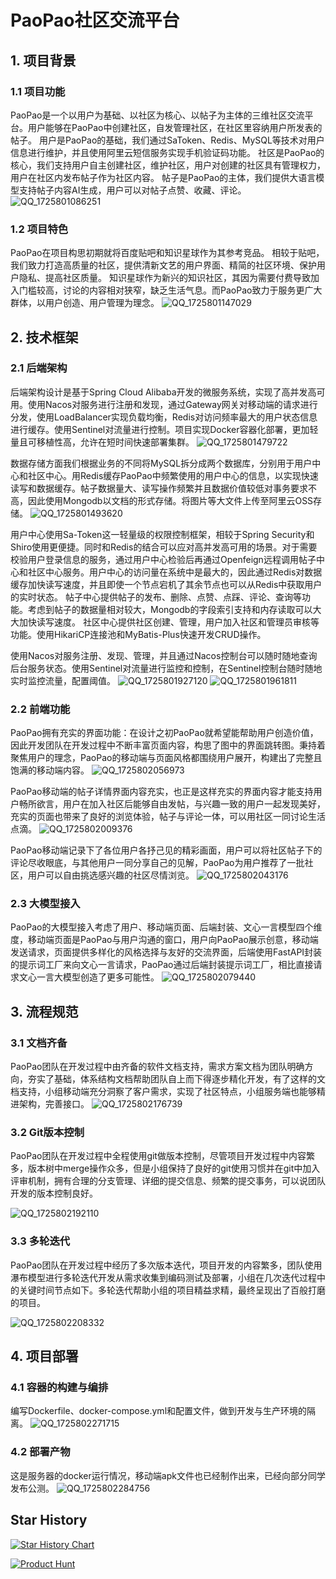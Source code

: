 # PaoPao社区交流平台
## 1. 项目背景
### 1.1 项目功能
PaoPao是一个以用户为基础、以社区为核心、以帖子为主体的三维社区交流平台。用户能够在PaoPao中创建社区，自发管理社区，在社区里容纳用户所发表的帖子。
用户是PaoPao的基础，我们通过SaToken、Redis、MySQL等技术对用户信息进行维护，并且使用阿里云短信服务实现手机验证码功能。
社区是PaoPao的核心，我们支持用户自主创建社区，维护社区，用户对创建的社区具有管理权力，用户在社区内发布帖子作为社区内容。
帖子是PaoPao的主体，我们提供大语言模型支持帖子内容AI生成，用户可以对帖子点赞、收藏、评论。
![QQ_1725801086251](https://github.com/user-attachments/assets/7bc85eba-ff30-4929-bee5-7472a06d5781)


### 1.2 项目特色
PaoPao在项目构思初期就将百度贴吧和知识星球作为其参考竞品。
相较于贴吧，我们致力打造高质量的社区，提供清新文艺的用户界面、精简的社区环境、保护用户隐私、提高社区质量。
知识星球作为新兴的知识社区，其因为需要付费导致加入门槛较高，讨论的内容相对狭窄，缺乏生活气息。而PaoPao致力于服务更广大群体，以用户创造、用户管理为理念。
![QQ_1725801147029](https://github.com/user-attachments/assets/3f220b4e-366f-4dc8-94da-9c0116aee869)

## 2. 技术框架
### 2.1 后端架构
后端架构设计是基于Spring Cloud Alibaba开发的微服务系统，实现了高并发高可用。使用Nacos对服务进行注册和发现，通过Gateway网关对移动端的请求进行分发，使用LoadBalancer实现负载均衡，Redis对访问频率最大的用户状态信息进行缓存。使用Sentinel对流量进行控制。项目实现Docker容器化部署，更加轻量且可移植性高，允许在短时间快速部署集群。
![QQ_1725801479722](https://github.com/user-attachments/assets/e4e25821-e191-437c-bb90-a55f4a90d701)

数据存储方面我们根据业务的不同将MySQL拆分成两个数据库，分别用于用户中心和社区中心。用Redis缓存PaoPao中频繁使用的用户中心的信息，以实现快速读写和数据缓存。帖子数据量大、读写操作频繁并且数据价值较低对事务要求不高，因此使用Mongodb以文档的形式存储。将图片等大文件上传至阿里云OSS存储。
![QQ_1725801493620](https://github.com/user-attachments/assets/b4db77dc-15e3-42aa-b0c1-c3f71c520c2d)

用户中心使用Sa-Token这一轻量级的权限控制框架，相较于Spring Security和Shiro使用更便捷。同时和Redis的结合可以应对高并发高可用的场景。对于需要校验用户登录信息的服务，通过用户中心检验后再通过Openfeign远程调用帖子中心和社区中心服务。用户中心的访问量在系统中是最大的，因此通过Redis对数据缓存加快读写速度，并且即使一个节点宕机了其余节点也可以从Redis中获取用户的实时状态。
帖子中心提供帖子的发布、删除、点赞、点踩、评论、查询等功能。考虑到帖子的数据量相对较大，Mongodb的字段索引支持和内存读取可以大大加快读写速度。
社区中心提供社区创建、管理，用户加入社区和管理员审核等功能。使用HikariCP连接池和MyBatis-Plus快速开发CRUD操作。

使用Nacos对服务注册、发现、管理，并且通过Nacos控制台可以随时随地查询后台服务状态。使用Sentinel对流量进行监控和控制，在Sentinel控制台随时随地实时监控流量，配置阈值。
![QQ_1725801927120](https://github.com/user-attachments/assets/2c9c40c4-9bf5-419d-a745-4d8c7bf4ecda)
![QQ_1725801961811](https://github.com/user-attachments/assets/6c896219-31c5-4297-9284-134b570b2166)


### 2.2 前端功能
PaoPao拥有充实的界面功能：在设计之初PaoPao就希望能帮助用户创造价值，因此开发团队在开发过程中不断丰富页面内容，构思了图中的界面跳转图。秉持着聚焦用户的理念，PaoPao的移动端与页面风格都围绕用户展开，构建出了完整且饱满的移动端内容。
![QQ_1725802056973](https://github.com/user-attachments/assets/35a1f89e-5d81-474e-b8e1-8b13d0f25fbc)

PaoPao移动端的帖子详情界面内容充实，也正是这样充实的界面内容才能支持用户畅所欲言，用户在加入社区后能够自由发帖，与兴趣一致的用户一起发现美好，充实的页面也带来了良好的浏览体验，帖子与评论一体，可以用社区一同讨论生活点滴。
![QQ_1725802009376](https://github.com/user-attachments/assets/a88be148-ac95-429c-a6f1-e186dd7b8e18)

PaoPao移动端记录下了各位用户各抒己见的精彩画面，用户可以将社区帖子下的评论尽收眼底，与其他用户一同分享自己的见解，PaoPao为用户推荐了一批社区，用户可以自由挑选感兴趣的社区尽情浏览。
![QQ_1725802043176](https://github.com/user-attachments/assets/dece197a-ebf8-401d-82c2-18a08b92113e)


### 2.3 大模型接入

PaoPao的大模型接入考虑了用户、移动端页面、后端封装、文心一言模型四个维度，移动端页面是PaoPao与用户沟通的窗口，用户向PaoPao展示创意，移动端发送请求，页面提供多样化的风格选择与友好的交流界面，后端使用FastAPI封装的提示词工厂来向文心一言请求，PaoPao通过后端封装提示词工厂，相比直接请求文心一言大模型创造了更多可能性。
![QQ_1725802079440](https://github.com/user-attachments/assets/e87bd406-5644-4fbe-97b4-fdd2cf07db38)

## 3. 流程规范
### 3.1 文档齐备
PaoPao团队在开发过程中由齐备的软件文档支持，需求方案文档为团队明确方向，夯实了基础，体系结构文档帮助团队自上而下得逐步精化开发，有了这样的文档支持，小组移动端充分洞察了客户需求，实现了社区特点，小组服务端也能够精进架构，完善接口。
![QQ_1725802176739](https://github.com/user-attachments/assets/2daeff5d-782b-4f9a-8127-2e180dda6aca)

### 3.2 Git版本控制
PaoPao团队在开发过程中全程使用git做版本控制，尽管项目开发过程中内容繁多，版本树中merge操作众多，但是小组保持了良好的git使用习惯并在git中加入评审机制，拥有合理的分支管理、详细的提交信息、频繁的提交事务，可以说团队开发的版本控制良好。

![QQ_1725802192110](https://github.com/user-attachments/assets/010672ef-a4d7-41fb-89e5-23f3c3dd9860)

### 3.3 多轮迭代
PaoPao团队在开发过程中经历了多次版本迭代，项目开发的内容繁多，团队使用瀑布模型进行多轮迭代开发从需求收集到编码测试及部署，小组在几次迭代过程中的关键时间节点如下。多轮迭代帮助小组的项目精益求精，最终呈现出了百般打磨的项目。

![QQ_1725802208332](https://github.com/user-attachments/assets/7b489054-746d-4cf2-ba8a-73b93f1f41ce)


## 4. 项目部署
### 4.1 容器的构建与编排
编写Dockerfile、docker-compose.yml和配置文件，做到开发与生产环境的隔离。
![QQ_1725802271715](https://github.com/user-attachments/assets/d77ea6e3-5919-408e-8623-78119dc8ed4e)

### 4.2 部署产物
这是服务器的docker运行情况，移动端apk文件也已经制作出来，已经向部分同学发布公测。
![QQ_1725802284756](https://github.com/user-attachments/assets/762ff8de-7a03-41fb-8d5b-ac96f630992b)


## Star History

[![Star History Chart](https://api.star-history.com/svg?repos=yesmore/inke&type=Date)](https://star-history.com/#yesmore/inke&Date)

<a href="https://www.producthunt.com/posts/inke?utm_source=badge-featured&utm_medium=badge&utm_souce=badge-inke">
  <img src="https://api.producthunt.com/widgets/embed-image/v1/featured.svg?post_id=419235&theme=light" alt="Product Hunt"/>
</a>
